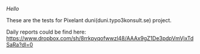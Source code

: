 *Hello*

These are the tests for Pixelant duni(duni.typo3konsult.se) project.

Daily reports could be find here: https://www.dropbox.com/sh/8rrkpyqofwwzl48/AAAx9gZ1De3pdpVmVjxTdSaRa?dl=0
